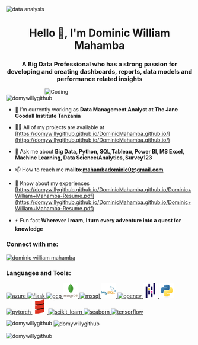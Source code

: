 ![data analysis](https://github.com/domywillygithub/domywillygithub/assets/122779864/fbb60aea-c976-47be-a293-f5ced8025462)
<h1 align="center">Hello 👋, I'm Dominic William Mahamba</h1>
<h3 align="center">A Big Data Professional who has a strong passion for developing and creating dashboards, reports, data models and performance related insights</h3>
<img align="right" alt="Coding" width="400" src="https://cdn.dribbble.com/users/1102230/screenshots/3308591/media/41e39e91b5fbbcb7ff9df9404fde4c58.gif")>

<p align="left"> <img src="https://komarev.com/ghpvc/?username=domywillygithub&label=Profile%20views&color=0e75b6&style=flat" alt="domywillygithub" /> </p>

- 🌱 I’m currently working as  **Data Management Analyst at The Jane Goodall Institute Tanzania**

- 👨‍💻 All of my projects are available at [https://domywillygithub.github.io/DominicMahamba.github.io/](https://domywillygithub.github.io/DominicMahamba.github.io/)

- 💬 Ask me about **Big Data, Python, SQL,Tableau, Power BI, MS Excel, Machine Learning, Data Science/Analytics, Survey123**

- 📫 How to reach me **mailto:mahambadominic0@gmail.com**

- 📄 Know about my experiences [https://domywillygithub.github.io/DominicMahamba.github.io/Dominic+William+Mahamba-Resume.pdf](https://domywillygithub.github.io/DominicMahamba.github.io/Dominic+William+Mahamba-Resume.pdf)

- ⚡ Fun fact **Wherever I roam, I turn every adventure into a quest for knowledge**

<h3 align="left">Connect with me:</h3>
<p align="left">
<a href="https://linkedin.com/in/dominic william mahamba" target="blank"><img align="center" src="https://raw.githubusercontent.com/rahuldkjain/github-profile-readme-generator/master/src/images/icons/Social/linked-in-alt.svg" alt="dominic william mahamba" height="30" width="40" /></a>
</p>

<h3 align="left">Languages and Tools:</h3>
<p align="left"> <a href="https://azure.microsoft.com/en-in/" target="_blank" rel="noreferrer"> <img src="https://www.vectorlogo.zone/logos/microsoft_azure/microsoft_azure-icon.svg" alt="azure" width="40" height="40"/> </a> <a href="https://flask.palletsprojects.com/" target="_blank" rel="noreferrer"> <img src="https://www.vectorlogo.zone/logos/pocoo_flask/pocoo_flask-icon.svg" alt="flask" width="40" height="40"/> </a> <a href="https://cloud.google.com" target="_blank" rel="noreferrer"> <img src="https://www.vectorlogo.zone/logos/google_cloud/google_cloud-icon.svg" alt="gcp" width="40" height="40"/> </a> <a href="https://www.mongodb.com/" target="_blank" rel="noreferrer"> <img src="https://raw.githubusercontent.com/devicons/devicon/master/icons/mongodb/mongodb-original-wordmark.svg" alt="mongodb" width="40" height="40"/> </a> <a href="https://www.microsoft.com/en-us/sql-server" target="_blank" rel="noreferrer"> <img src="https://www.svgrepo.com/show/303229/microsoft-sql-server-logo.svg" alt="mssql" width="40" height="40"/> </a> <a href="https://www.mysql.com/" target="_blank" rel="noreferrer"> <img src="https://raw.githubusercontent.com/devicons/devicon/master/icons/mysql/mysql-original-wordmark.svg" alt="mysql" width="40" height="40"/> </a> <a href="https://opencv.org/" target="_blank" rel="noreferrer"> <img src="https://www.vectorlogo.zone/logos/opencv/opencv-icon.svg" alt="opencv" width="40" height="40"/> </a> <a href="https://pandas.pydata.org/" target="_blank" rel="noreferrer"> <img src="https://raw.githubusercontent.com/devicons/devicon/2ae2a900d2f041da66e950e4d48052658d850630/icons/pandas/pandas-original.svg" alt="pandas" width="40" height="40"/> </a> <a href="https://www.python.org" target="_blank" rel="noreferrer"> <img src="https://raw.githubusercontent.com/devicons/devicon/master/icons/python/python-original.svg" alt="python" width="40" height="40"/> </a> <a href="https://pytorch.org/" target="_blank" rel="noreferrer"> <img src="https://www.vectorlogo.zone/logos/pytorch/pytorch-icon.svg" alt="pytorch" width="40" height="40"/> </a> <a href="https://www.scala-lang.org" target="_blank" rel="noreferrer"> <img src="https://raw.githubusercontent.com/devicons/devicon/master/icons/scala/scala-original.svg" alt="scala" width="40" height="40"/> </a> <a href="https://scikit-learn.org/" target="_blank" rel="noreferrer"> <img src="https://upload.wikimedia.org/wikipedia/commons/0/05/Scikit_learn_logo_small.svg" alt="scikit_learn" width="40" height="40"/> </a> <a href="https://seaborn.pydata.org/" target="_blank" rel="noreferrer"> <img src="https://seaborn.pydata.org/_images/logo-mark-lightbg.svg" alt="seaborn" width="40" height="40"/> </a> <a href="https://www.tensorflow.org" target="_blank" rel="noreferrer"> <img src="https://www.vectorlogo.zone/logos/tensorflow/tensorflow-icon.svg" alt="tensorflow" width="40" height="40"/> </a> </p>

<p><img align="left" src="https://github-readme-stats-sigma-five.vercel.app/api/top-langs?username=domywillygithub&show_icons=true&locale=en&layout=compact" alt="domywillygithub" /></p>

<p>&nbsp;<img align="center" src="https://github-readme-stats-sigma-five.vercel.app/api?username=domywillygithub&show_icons=true&locale=en" alt="domywillygithub" /></p>

<p><img align="center" src="https://github-readme-streak-stats.herokuapp.com/?user=domywillygithub&" alt="domywillygithub" /></p>
